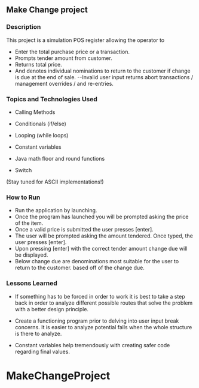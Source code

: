 ## Make Change project

### Description

This project is a simulation POS register allowing the operator to
* Enter the total purchase price or a transaction.
* Prompts tender amount from customer.
* Returns total price.
* And denotes individual nominations to return to the customer if change is due at the end of sale.
 --Invalid user input returns abort transactions / management overrides / and re-entries.
### Topics and Technologies Used

* Calling Methods

* Conditionals (if/else)

* Looping (while loops)

* Constant variables

* Java math floor and round functions

* Switch

(Stay tuned for ASCII implementations!)
### How to Run

* Run the application by launching.
* Once the program has launched you will be prompted asking the price of the item.
* Once a valid price is submitted the user presses [enter].
* The user will be prompted asking the amount tendered. Once typed, the user presses [enter].
* Upon pressing [enter] with the correct tender amount change due will be displayed.
* Below change due are denominations most suitable for the user to return to the customer.
  based off of the change due.


### Lessons Learned

* If something has to be forced in order to work it is best to take a step back in order
to analyze different possible routes that solve the problem with a better design principle.

* Create a functioning program prior to delving into user input break concerns.
  It is easier to analyze potential falls when the whole structure is there to analyze.

* Constant variables help tremendously with creating safer code regarding final values.

# MakeChangeProject

